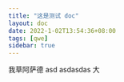 ```yaml
---
title: "这是测试 doc"
layout: doc
date: 2022-1-02T13:54:36+08:00
tags: [qwe]
sidebar: true
---
```


我草阿萨德
asd asdasdas 大
